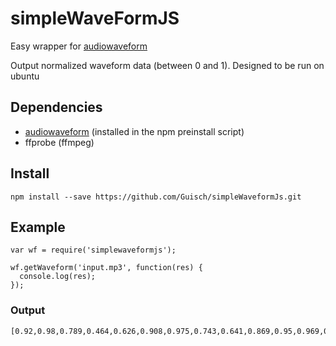 # simpleWaveFormJS

Easy wrapper for [audiowaveform](https://github.com/bbc/audiowaveform)

Output normalized waveform data (between 0 and 1). Designed to be run on ubuntu

## Dependencies

- [audiowaveform](https://github.com/bbc/audiowaveform) (installed in the npm preinstall script)
- ffprobe (ffmpeg)

## Install

```npm install --save https://github.com/Guisch/simpleWaveformJs.git```

## Example

```
var wf = require('simplewaveformjs');

wf.getWaveform('input.mp3', function(res) {
  console.log(res);
});
```

### Output

```
[0.92,0.98,0.789,0.464,0.626,0.908,0.975,0.743,0.641,0.869,0.95,0.969,0.599,0.67,0.845,0.979,0.758,0.451,0.64,0.885,0.968,0.746,0.662,0.856,0.975,0.973,0.603,0.646,0.843,0.979,0.751,0.568,0.661,0.89,0.974,0.783,0.591,0.842,0.96,0.957,0.604,0.663,0.864,0.996,0.749,0.529,0.636,0.858,0.968,0.779,0.497,0.865,0.965,0.972,0.618,0.617,0.841,0.962,0.953,0.498,0.61,0.834,0.97,0.75,0.484,0.582,0.916,0.983,0.765,0.635,0.865,0.983,0.991,0.488,0.595,0.877,0.971,0.747,0.477,0.558,0.887,0.972,0.755,0.607,0.862,0.95,0.965,0.604,0.567,0.877,0.964,0.742,0.572,0.616,0.904,0.971,0.775,0.574,0.84,0.974,0.936,0.598,0.574,0.87,0.966,0.773,0.542,0.569,0.885,0.968,0.711,0.441,0.88,0.956,0.955,0.585,0.575,0.843,0.984,0.762,0.522,0.529,0.903,0.952,0.771,0.455,0.89,0.977,0.967,0.607,0.62,0.863,0.973,0.958,0.566,0.567,0.884,0.98,0.721,0.456,0.654,0.896,0.962,0.697,0.643,0.879,0.99,0.946,0.566,0.574,0.839,0.977,0.732,0.455,0.659,0.898,0.958,0.727,0.674,0.866,0.968,0.963,0.617,0.604,0.84,0.96,0.739,0.502,0.703,0.861,0.974,0.724,0.692,0.829,0.98,0.958,0.633,0.657,0.796,0.975,0.78,0.551,0.701,0.867,0.948,0.75,0.61,0.837,0.95,0.919,0.67,0.64,0.873,0.958,0.796,0.567,0.784,0.896,0.95,0.744,0.58,0.846,0.965,0.93,0.685,0.665,0.856,0.996,0.948,0.631,0.779,0.862,0.979,0.748,0.555,0.709,0.947,0.949,0.807,0.636,0.834,0.96,0.93,0.626,0.698,0.914,0.939,0.759,0.622,0.78,0.916,0.967,0.799,0.664,0.823,0.994,0.933,0.632,0.715,0.836,0.977,0.805,0.723,0.758,0.877,0.964,0.829,0.683,0.882,0.984,0.955,0.633,0.702,0.853,0.961,0.814,0.685,0.712,0.85,0.931,0.823,0.666,0.853,0.964,0.929,0.675,0.733,0.857,0.982,0.824,0.656,0.738,0.885,0.976,0.765,0.786,0.847,0.985,0.932,0.667,0.796,0.873,0.965,0.892,0.692,0.705,0.851,0.948,0.798,0.678,0.634,0.927,0.966,0.717,0.774,0.889,0.962,0.878,0.687,0.787,0.781,0.462,0.572,0.42,0.437,0.642,0.403,0.677,0.565,0.773,0.609,0.432,0.549,0.563,0.799,0.468,0.452,0.418,0.492,0.602,0.367,0.575,0.493,0.806,0.748,0.491,0.544,0.492,0.829,0.511,0.393,0.474,0.483,0.592,0.404,0.561,0.54,0.568,0.799,0.426,0.593,0.512,0.842,0.621,0.554,0.618,0.495,0.616,0.412,0.541,0.509,0.562,0.815,0.466,0.489,0.525,0.784,0.433,0.383,0.431,0.516,0.587,0.357,0.565,0.496,0.446,0.765,0.426,0.499,0.449,0.782,0.488,0.379,0.477,0.48,0.587,0.326,0.661,0.554,0.505,0.769,0.454,0.627,0.489,0.8,0.502,0.404,0.464,0.496,0.593,0.339,0.59,0.547,0.545,0.791,0.399,0.582,0.487,0.728,0.828,0.429,0.478,0.412,0.549,0.333,0.398,0.536,0.474,0.779,0.375,0.543,0.507,0.617,0.835,0.367,0.514,0.472,0.593,0.437,0.423,0.674,0.523,0.764,0.373,0.52,0.515,0.542,0.8,0.41,0.54,0.545,0.574,0.326,0.339,0.543,0.493,0.772,0.41,0.462,0.521,0.457,0.77,0.364,0.429,0.516,0.564,0.434,0.337,0.573,0.484,0.767,0.379,0.583,0.334,0.363,0.765,0.326,0.443,0.411,0.79,0.7,0.414,0.464,0.372,0.755,0.423,0.432,0.382,0.474,0.735,0.329,0.397,0.568,0.727,0.661,0.606,0.369,0.462,0.699,0.443,0.392,0.473,0.555,0.808,0.364,0.436,0.395,0.583,0.711,0.446,0.497,0.464,0.633,0.46,0.336,0.476,0.46,0.751,0.353,0.478,0.356,0.544,0.602,0.462,0.4,0.418,0.799,0.436,0.371,0.432,0.408,0.764,0.356,0.364,0.33,0.398,0.714,0.346,0.434,0.431,0.751,0.395,0.399,0.483,0.41,0.662,0.359,0.351,0.292,0.476,0.72,0.567,0.472,0.409,0.583,0.685,0.256,0.304,0.361,0.704,0.34,0.388,0.387,0.405,0.61,0.422,0.329,0.315,0.562,0.542,...]
```
